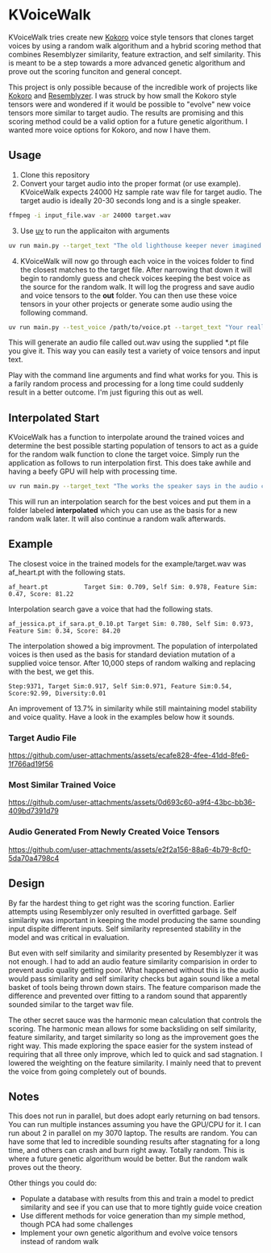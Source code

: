 # KVoiceWalk
KVoiceWalk tries create new [Kokoro](https://github.com/hexgrad/kokoro) voice style tensors that clones target voices by using a random walk algorithum and a hybrid scoring method that combines Resemblyzer similarity, feature extraction, and self similarity. This is meant to be a step towards a more advanced genetic algorithum and prove out the scoring funciton and general concept.

This project is only possible because of the incredible work of projects like [Kokoro](https://github.com/hexgrad/kokoro) and [Resemblyzer](https://github.com/resemble-ai/Resemblyzer). I was struck by how small the Kokoro style tensors were and wondered if it would be possible to "evolve" new voice tensors more similar to target audio. The results are promising and this scoring method could be a valid option for a future genetic algorithum. I wanted more voice options for Kokoro, and now I have them.

## Usage
1. Clone this repository
2. Convert your target audio into the proper format (or use example). KVoiceWalk expects 24000 Hz sample rate wav file for target audio. The target audio is ideally 20-30 seconds long and is a single speaker.

```bash
ffmpeg -i input_file.wav -ar 24000 target.wav
```

3. Use [uv](https://docs.astral.sh/uv/) to run the applicaiton with arguments

```bash
uv run main.py --target_text "The old lighthouse keeper never imagined that one day he'd be guiding ships from the comfort of his living room, but with modern technology and an array of cameras, he did just that, sipping tea while the storm raged outside and gulls shrieked overhead." --target_audio ./example/target.wav
```

4. KVoiceWalk will now go through each voice in the voices folder to find the closest matches to the target file. After narrowing that down it will begin to randomly guess and check voices keeping the best voice as the source for the random walk. It will log the progress and save audio and voice tensors to the **out** folder. You can then use these voice tensors in your other projects or generate some audio using the following command.

```bash
uv run main.py --test_voice /path/to/voice.pt --target_text "Your really awesome text you want spoken"
```

This will generate an audio file called out.wav using the supplied *.pt file you give it. This way you can easily test a variety of voice tensors and input text.

Play with the command line arguments and find what works for you. This is a farily random process and processing for a long time could suddenly result in a better outcome. I'm just figuring this out as well.

## Interpolated Start
KVoiceWalk has a function to interpolate around the trained voices and determine the best possible starting population of tensors to act as a guide for the random walk function to clone the target voice. Simply run the application as follows to run interpolation first. This does take awhile and having a beefy GPU will help with processing time.

```bash
uv run main.py --target_text "The works the speaker says in the audio clip" --target_audio /path/to/target.wav --interpolate_start
```

This will run an interpolation search for the best voices and put them in a folder labeled **interpolated** which you can use as the basis for a new random walk later. It will also continue a random walk afterwards.

## Example
The closest voice in the trained models for the example/target.wav was af_heart.pt with the following stats.
```
af_heart.pt          Target Sim: 0.709, Self Sim: 0.978, Feature Sim: 0.47, Score: 81.22
```
Interpolation search gave a voice that had the following stats.
```
af_jessica.pt_if_sara.pt_0.10.pt Target Sim: 0.780, Self Sim: 0.973, Feature Sim: 0.34, Score: 84.20
```
The interpolation showed a big improvment. The population of interpolated voices is then used as the basis for standard deviation mutation of a supplied voice tensor. After 10,000 steps of random walking and replacing with the best, we get this.
```
Step:9371, Target Sim:0.917, Self Sim:0.971, Feature Sim:0.54, Score:92.99, Diversity:0.01
```
An improvement of 13.7% in similarity while still maintaining model stability and voice quality. Have a look in the examples below how it sounds.
### Target Audio File

https://github.com/user-attachments/assets/ecafe828-4fee-41dd-8fe6-1f766ad19f56

### Most Similar Trained Voice

https://github.com/user-attachments/assets/0d693c60-a9f4-43bc-bb36-409bd7391d79

### Audio Generated From Newly Created Voice Tensors

https://github.com/user-attachments/assets/e2f2a156-88a6-4b79-8cf0-5da70a4798c4

## Design
By far the hardest thing to get right was the scoring function. Earlier attempts using Resemblyzer only resulted in overfitted garbage. Self similarity was important in keeping the model producing the same sounding input dispite different inputs. Self similarity represented stability in the model and was critical in evaluation.

But even with self similarity and similarity presented by Resemblyzer it was not enough. I had to add an audio feature similarity comparision in order to prevent audio quality getting poor. What happened without this is the audio would pass similarity and self similarity checks but again sound like a metal basket of tools being thrown down stairs. The feature comparison made the difference and prevented over fitting to a random sound that apparently sounded similar to the target wav file.

The other secret sauce was the harmonic mean calculation that controls the scoring. The harmonic mean allows for some backsliding on self similarity, feature similarity, and target similarity so long as the improvement goes the right way. This made exploring the space easier for the system instead of requiring that all three only improve, which led to quick and sad stagnation. I lowered the weighting on the feature similarity. I mainly need that to prevent the voice from going completely out of bounds.

## Notes
This does not run in parallel, but does adopt early returning on bad tensors. You can run multiple instances assuming you have the GPU/CPU for it. I can run about 2 in parallel on my 3070 laptop. The results are random. You can have some that led to incredible sounding results after stagnating for a long time, and others can crash and burn right away. Totally random. This is where a future genetic algorithum would be better. But the random walk proves out the theory.

Other things you could do:
- Populate a database with results from this and train a model to predict similarity and see if you can use that to more tightly guide voice creation
- Use different methods for voice generation than my simple method, though PCA had some challenges
- Implement your own genetic algorithum and evolve voice tensors instead of random walk
